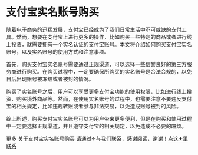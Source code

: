 # 支付宝实名账号购买

随着电子商务的迅猛发展，支付宝已经成为了我们日常生活中不可或缺的支付工具。然而，想要在支付宝上进行更多的操作，比如购买一些特定的商品或者进行线上投资，就需要拥有一个实名认证的支付宝账号。本文将介绍如何购买支付宝实名账号，以及实名账号的使用方式和注意事项。

首先，购买支付宝实名账号需要通过正规渠道，可以选择一些信誉良好的第三方服务商进行购买。在购买过程中，一定要确保所购买的实名账号是合法合规的，以免日后出现账号被冻结或者被封的情况。

购买了实名账号之后，用户可以享受更多支付宝功能的使用权限，比如进行线上投资、购买境外商品等。然而，在使用实名账号的过程中，也需要注意不要违反支付宝的相关规定，比如违规转账或者参与非法交易，以免造成账号被封的风险。

综上所述，购买支付宝实名账号可以为用户带来更多便利，但是在购买和使用过程中一定要选择正规渠道，并且遵守支付宝的相关规定，以免造成不必要的麻烦。

更多 关于支付宝实名账号购买 请通过✈与我们联系，感谢阅读，谢谢！[点这✈里联系](https://www.k02.cc)